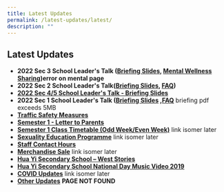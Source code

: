 ```yaml
---
title: Latest Updates
permalink: /latest-updates/latest/
description: ""
---
```

## Latest Updates

* **2022 Sec 3 School Leader's Talk ([Briefing Slides](/files/Webinar%20for%20Sec%203%20Parents%202022%20v2.pdf), [Mental Wellness Sharing](https://huayisec.moe.edu.sg/hua-yi/qql/slot/u175/School%20Info/For%20Parents/Academic/2022/WorkshopTHK%20PSP_Mental%20Health_Teenagers_2022.pdf))error on mental page**
* **2022 Sec 2 School Leader's Talk([Briefing Slides](/files/2022-%20Webinar%20for%20Parents%20Sec%202_school%20website.pdf), [FAQ](/files/Sec%202%20Webinar%20with%20Parents%20_%20FAQ%202022.pdf))**
* **[2022 Sec 4/5 School Leader's Talk - Briefing Slides](/files/2022%20Webinar%20for%20Parents%20Sec%204_5_For%20school%20website.pdf)**
* **2022 Sec 1 School Leader's Talk ([Briefing Slides](https://huayisec.moe.edu.sg/qql/slot/u175/Latest%20News/2022/Sch%20Leader%20Talk/_2022%20Webinar%20With%20Sec%201%20Parents-merged.pdf) ,[FAQ](/files/_Sec%201%20FAQs.pdf)** briefing pdf exceeds 5MB
* **[Traffic Safety Measures](/latest-updates/tsm/)**
* **[Semester 1 - Letter to Parents](/sem1-letter/)**
* **[Semester 1 Class Timetable (Odd Week/Even Week)](https://huayisec-moe-edu-sg-admin.cwp.sg/others/2022-semester-1-class-timetable)** link isomer later
* **[Sexuality Education Programme](https://huayisec-moe-edu-sg-admin.cwp.sg/others/sexuality-education-programme)** link isomer later
* **[Staff Contact Hours](/latest-updates/sch/)**
* **[Merchandise Sale](https://huayisec.moe.edu.sg/happenings-at-hua-yi/merchandise-sale)** link isomer later
* **[Hua Yi Secondary School – West Stories](/files/Annex%20E.pdf)**
* **[Hua Yi Secondary School National Day Music Video 2019](https://www.youtube.com/watch?v=6yJGX6-zAvQ&feature=youtu.be)**
* **[COVID Updates](https://huayisec.moe.edu.sg/who-we-are/our-code-of-conduct/covid-19-measures)** link isomer later
* **[Other Updates](https://huayisec.moe.edu.sg/hua-yi/latest-updates/other-updates)** **PAGE NOT FOUND**
